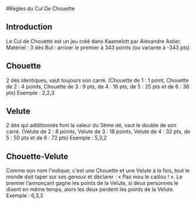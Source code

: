#Règles du Cul De Chouette
## Introduction
Le Cul de Chouette est un jeu créé dans Kaamelott par Alexandre Astier.
Matériel : 3 dés
But : arriver le premier à 343 points (ou variante à -343 pts)

## Chouette
2 dés identiques, vaut toujours son carré. (Chouette de 1 :  1 point, Chouette de 2 : 4 points, Chouette de 3 : 9 pts, de 4 : 16 pts, de 5 : 25 pts et de 6 : 36  pts) 
Exemple : 2,2,3

## Velute 
2 dés qui additionnés font la valeur du 3ème dé, vaut le double de son carré. (Velute de 2 : 8 points, Velute de 3 : 18 points, Velute de 4 : 32 pts, de 5 : 50 pts et de 6 : 72 pts) 
Exemple : 5,3,2

## Chouette-Velute
Comme son nom l'indique, c'est une Chouette et une Velute à la fois, tout le monde doit taper sur ses genoux et déclarer : « Pas mou le caillou ! ». Le premier l’annonçant gagne les points de la Velute, si deux personnes le disent en même temps, alors les deux perdent les points de la Velute. 
Exemple : 6,3,3


